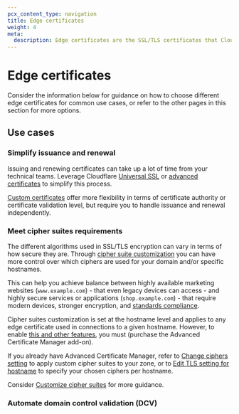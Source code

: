```yaml
---
pcx_content_type: navigation
title: Edge certificates
weight: 4
meta:
  description: Edge certificates are the SSL/TLS certificates that Cloudflare presents to your visitors. Consider how different certificate types align to common use cases.
---
```


# Edge certificates

Consider the information below for guidance on how to choose different edge certificates for common use cases, or refer to the other pages in this section for more options.

## Use cases

### Simplify issuance and renewal

Issuing and renewing certificates can take up a lot of time from your technical teams. Leverage Cloudflare [Universal SSL](/ssl/edge-certificates/universal-ssl/) or [advanced certificates](/ssl/edge-certificates/advanced-certificate-manager/) to simplify this process.

[Custom certificates](/ssl/edge-certificates/custom-certificates/) offer more flexibility in terms of certificate authority or certificate validation level, but require you to handle issuance and renewal independently.

### Meet cipher suites requirements

The different algorithms used in SSL/TLS encryption can vary in terms of how secure they are. Through [cipher suite customization](/ssl/reference/cipher-suites/customize-cipher-suites/) you can have more control over which ciphers are used for your domain and/or specific hostnames.

This can help you achieve balance between highly available marketing websites (`www.example.com`) - that even legacy devices can access - and highly secure services or applications (`shop.example.com`) - that require modern devices, stronger encryption, and [standards compliance](/ssl/reference/cipher-suites/compliance-status/).

Cipher suites customization is set at the hostname level and applies to any edge certificate used in connections to a given hostname. However, to enable [this and other features](/ssl/edge-certificates/advanced-certificate-manager/#advanced-certificate-manager), you must (purchase the Advanced Certificate Manager add-on).

If you already have Advanced Certificate Manager, refer to [Change ciphers setting](/api/operations/zone-settings-change-ciphers-setting) to apply custom cipher suites to your zone, or to [Edit TLS setting for hostname](/api/operations/per-hostname-tls-settings-put) to specify your chosen ciphers per hostname.

Consider [Customize cipher suites](/ssl/reference/cipher-suites/customize-cipher-suites/) for more guidance.

### Automate domain control validation (DCV)


